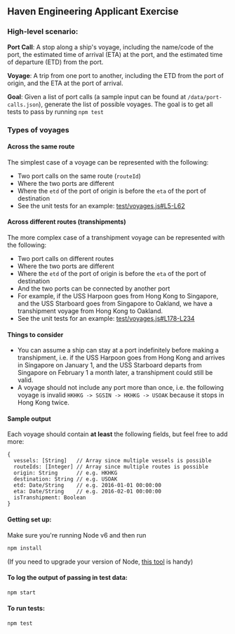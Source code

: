 ## Haven Engineering Applicant Exercise

### High-level scenario:
**Port Call**: A stop along a ship's voyage, including the name/code of the port, the estimated time of arrival (ETA) at the port, and the estimated time of departure (ETD) from the port.

**Voyage**: A trip from one port to another, including the ETD from the port of origin, and the ETA at the port of arrival.

**Goal**: Given a list of port calls (a sample input can be found at `/data/port-calls.json`), generate the list of possible voyages. The goal is to get all tests to pass by running `npm test`

### Types of voyages
#### Across the same route
The simplest case of a voyage can be represented with the following:
- Two port calls on the same route (`routeId`)
- Where the two ports are different
- Where the `etd` of the port of origin is before the `eta` of the port of destination
- See the unit tests for an example: [test/voyages.js#L5-L62](https://github.com/HavenInc/janus-exercise/blob/master/test/voyages.js#L5-L62)

#### Across different routes (transhipments)
The more complex case of a transhipment voyage can be represented with the following:
- Two port calls on different routes
- Where the two ports are different
- Where the `etd` of the port of origin is before the `eta` of the port of destination
- And the two ports can be connected by another port
- For example, if the USS Harpoon goes from Hong Kong to Singapore, and the USS Starboard goes from Singapore to Oakland, we have a transhipment voyage from Hong Kong to Oakland.
- See the unit tests for an example: [test/voyages.js#L178-L234](https://github.com/HavenInc/janus-exercise/blob/master/test/voyages.js#L178-L234)

#### Things to consider
- You can assume a ship can stay at a port indefinitely before making a transhipment, i.e. if the USS Harpoon goes from Hong Kong and arrives in Singapore on January 1, and the USS Starboard departs from Singapore on February 1 a month later, a transhipment could still be valid.
- A voyage should not include any port more than once, i.e. the following voyage is invalid `HKHKG -> SGSIN -> HKHKG -> USOAK` because it stops in Hong Kong twice.

#### Sample output
Each voyage should contain **at least** the following fields, but feel free to add more:
```
{
  vessels: [String]   // Array since multiple vessels is possible
  routeIds: [Integer] // Array since multiple routes is possible
  origin: String      // e.g. HKHKG
  destination: String // e.g. USOAK
  etd: Date/String    // e.g. 2016-01-01 00:00:00
  eta: Date/String    // e.g. 2016-02-01 00:00:00
  isTranshipment: Boolean
}
```

#### Getting set up:
Make sure you're running Node v6 and then run
```bash
npm install
```
(If you need to upgrade your version of Node, [this tool](https://github.com/tj/n) is handy)

#### To log the output of passing in test data:
```bash
npm start
```

#### To run tests:
```bash
npm test
```
